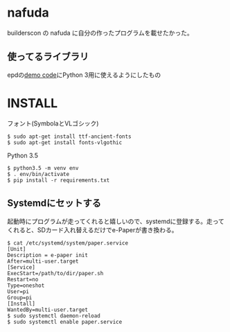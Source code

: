 # nafuda

builderscon の nafuda に自分の作ったプログラムを載せたかった。

## 使ってるライブラリ

epdの[demo code](https://www.waveshare.com/wiki/File:4.2inch_e-paper_module_code.7z)にPython 3用に使えるようにしたもの

# INSTALL

フォント(SymbolaとVLゴシック)

	$ sudo apt-get install ttf-ancient-fonts
	$ sudo apt-get install fonts-vlgothic

Python 3.5

	$ python3.5 -m venv env
	$ . env/bin/activate
	$ pip install -r requirements.txt

## Systemdにセットする

起動時にプログラムが走ってくれると嬉しいので、systemdに登録する。走ってくれると、SDカード入れ替えるだけでe-Paperが書き換わる。

	$ cat /etc/systemd/system/paper.service
	[Unit]
	Description = e-paper init
	After=multi-user.target
	[Service]
	ExecStart=/path/to/dir/paper.sh
	Restart=no
	Type=oneshot
	User=pi
	Group=pi
	[Install]
	WantedBy=multi-user.target
	$ sudo systemctl daemon-reload
	$ sudo systemctl enable paper.service 
